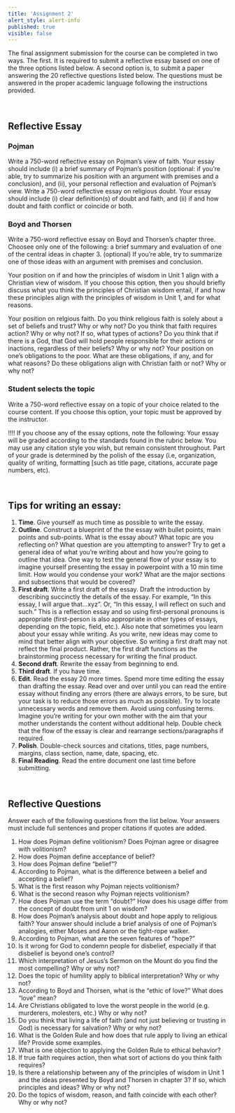 ```yaml
---
title: 'Assignment 2'
alert_style: alert-info
published: true
visible: false
---
```



The final assignment submission for the course can be completed in two ways.
The first. It is required to submit a reflective essay based on one of the three options listed below.
A second option is, to submit a paper answering the 20 reflective questions listed below. The questions must be answered in the proper academic language following the instructions provided.

&nbsp;

## Reflective Essay

### Pojman
Write a 750-word reflective essay on Pojman’s view of faith. Your essay should include (i) a brief summary of Pojman’s position (optional: if you’re able, try to summarize his position with an argument with premises and a conclusion), and (ii), your personal reflection and evaluation of Pojman’s view.
Write a 750-word reflective essay on religious doubt. Your essay should include (i) clear definition(s) of doubt and faith, and (ii) if and how doubt and faith conflict or coincide or both.

### Boyd and Thorsen
Write a 750-word reflective essay on Boyd and Thorsen’s chapter three. Choosee only one of the following:
a brief summary and evaluation of one of the central ideas in chapter 3. (optional) If you’re able, try to summarize one of those ideas with an argument with premises and conclusion.

Your position on if and how the principles of wisdom in Unit 1 align with a Christian view of wisdom. If you choose this option, then you should briefly discuss what you think the principles of Christian wisdom entail, if and how these principles align with the principles of wisdom in Unit 1, and for what reasons.    

Your position on relgious faith. Do you think religious faith is solely about a  set of beliefs and trust? Why or why not? Do you think that faith requires action? Why or why not? If so, what types of actions? Do you think that if there is a God, that God will hold people responsible for their actions or inactions, regardless of their beliefs? Why or why not?
Your position on one’s obligations to the poor. What are these obligations, if any, and for what reasons? Do these obligations align with Christian faith or not? Why or why not?

### Student selects the topic
Write a 750-word reflective essay on a topic of your choice related to the course content. If you choose this option, your topic must be approved by the instructor.

!!!! If you choose any of the essay options, note the following: Your essay will be graded according to the standards found in the rubric below. You may use any citation style you wish, but remain consistent throughout. Part of your grade is determined by the polish of the essay (i.e, organization, quality of writing, formatting [such as title page, citations, accurate page numbers, etc).  

&nbsp;

## Tips for writing an essay:

1. **Time**. Give yourself as much time as possible to write the essay.
2. **Outline**. Construct a blueprint of the the essay with bullet points, main points and sub-points. What is the essay about? What topic are you reflecting on? What question are you attempting to answer? Try to get a general idea of what you’re writing about and how you’re going to outline that idea. One way to test the general flow of your essay is to imagine yourself presenting the essay in powerpoint with a 10 min time limit. How would you condense your work? What are the major sections and subsections that would be covered?
3. **First draft**. Write a first draft of the essay. Draft the introduction by describing succinctly the details of the essay. For example, “In this essay, I will argue that…xyz”. Or, “In this essay, I will reflect on such and such.” This is a reflection essay and so using first-personal pronouns is appropriate (first-person is also appropriate in other types of essays, depending on the topic, field, etc.). Also note that sometimes you learn about your essay while writing. As you write, new ideas may come to mind that better align with your objective. So writing a first draft may not reflect the final product. Rather, the first draft functions as the brainstorming process necessary for writing the final product.
4. **Second draft**. Rewrite the essay from beginning to end.
5. **Third draft**. If you have time.
6. **Edit**. Read the essay 20 more times. Spend more time editing the essay than drafting the essay. Read over and over until you can read the entire essay without finding any errors (there are always errors, to be sure, but your task is to reduce those errors as much as possible). Try to locate unnecessary words and remove them. Avoid using confusing terms. Imagine you’re writing for your own mother with the aim that your mother understands the content without additional help. Double check that the flow of the essay is clear and rearrange sections/paragraphs if required.
7. **Polish**. Double-check sources and citations, titles, page numbers, margins, class section, name, date, spacing, etc.
8. **Final Reading**. Read the entire document one last time before submitting.

&nbsp;

## Reflective Questions
Answer each of the following questions from the list below. Your answers must include full sentences and proper citations if quotes are added.


1. How does Pojman define volitionism? Does Pojman agree or disagree with volitionism?
2. How does Pojman define acceptance of belief?
3. How does Pojman define “belief”?
4. According to Pojman, what is the difference between a belief and accepting a belief?
5. What is the first reason why Pojman rejects volitionism?
6. What is the second reason why Pojman rejects volitionism?
7. How does Pojman use the term “doubt?” How does his usage differ from the concept of doubt from unit 1 on wisdom?
8. How does Pojman’s analysis about doubt and hope apply to religious faith? Your answer should include a brief analysis of one of Pojman’s analogies, either Moses and Aaron or the tight-rope walker.
9. According to Pojman, what are the seven features of “hope?”
10. Is it wrong for God to condemn people for disbelief, especially if that disbelief is beyond one’s control?
11. Which interpretation of Jesus’s Sermon on the Mount do you find the most compelling? Why or why not?
12. Does the topic of humility apply to biblical interpretation? Why or why not?
13. According to Boyd and Thorsen, what is the “ethic of love?” What does “love” mean?
14. Are Christians obligated to love the worst people in the world (e.g. murderers, molesters, etc.) Why or why not?
15. Do you think that living a life of faith (and not just believing or trusting in God) is necessary for salvation? Why or why not?
16. What is the Golden Rule and how does that rule apply to living an ethical life? Provide some examples.
17. What is one objection to applying the Golden Rule to ethical behavior?
18. If true faith requires action, then what sort of actions do you think faith requires?
19. Is there a relationship between any of the principles of wisdom in Unit 1 and the ideas presented by Boyd and Thorsen in chapter 3? If so, which principles and ideas? Why or why not?
20. Do the topics of wisdom, reason, and faith coincide with each other? Why or why not?
